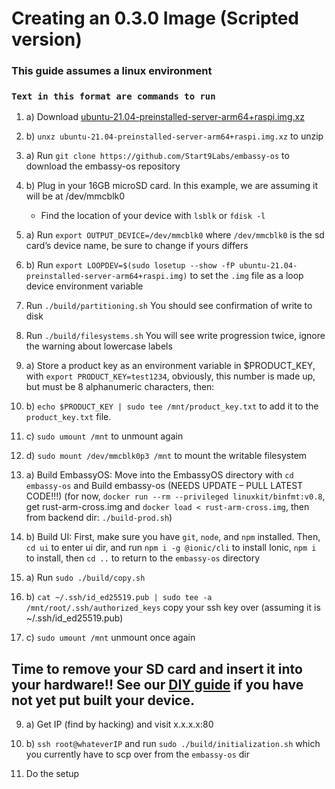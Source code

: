 # Creating an 0.3.0 Image (Scripted version)
### This guide assumes a linux environment
### `Text in this format are commands to run`

1. a)  Download [ubuntu-21.04-preinstalled-server-arm64+raspi.img.xz](https://ubuntu.com/download/raspberry-pi/thank-you?version=21.04&architecture=server-arm64+raspi)

1. b) `unxz ubuntu-21.04-preinstalled-server-arm64+raspi.img.xz` to unzip

2. a) Run `git clone https://github.com/Start9Labs/embassy-os` to download the embassy-os repository

2. b)  Plug in your 16GB microSD card. In this example, we are assuming it will be at /dev/mmcblk0

	- Find the location of your device with `lsblk` or `fdisk -l`

3. a) Run `export OUTPUT_DEVICE=/dev/mmcblk0` where `/dev/mmcblk0` is the sd card’s device name, be sure to change if yours differs

3. b) Run `export LOOPDEV=$(sudo losetup --show -fP ubuntu-21.04-preinstalled-server-arm64+raspi.img)` to set the `.img` file as a loop device environment variable

4. Run `./build/partitioning.sh` You should see confirmation of write to disk

5. Run `./build/filesystems.sh` You will see write progression twice, ignore the warning about lowercase labels

6. a) Store a product key as an environment variable in $PRODUCT_KEY, with `export PRODUCT_KEY=test1234`, obviously, this number is made up, but must be 8 alphanumeric characters, then:

6. b) `echo $PRODUCT_KEY | sudo tee /mnt/product_key.txt` to add it to the `product_key.txt` file.

6. c) `sudo umount /mnt` to unmount again

6. d) `sudo mount /dev/mmcblk0p3 /mnt` to mount the writable filesystem

7. a) Build EmbassyOS: Move into the EmbassyOS directory with `cd embassy-os` and Build embassy-os (NEEDS UPDATE – PULL LATEST CODE!!!) (for now, `docker run --rm --privileged linuxkit/binfmt:v0.8`, get rust-arm-cross.img and `docker load < rust-arm-cross.img`, then from backend dir: `./build-prod.sh`)

7. b) Build UI: First, make sure you have `git`, `node`, and `npm` installed.  Then, `cd ui` to enter ui dir, and run `npm i -g @ionic/cli` to install Ionic, `npm i` to install, then `cd ..` to return to the `embassy-os` directory

8. a) Run `sudo ./build/copy.sh`

8. b) `cat ~/.ssh/id_ed25519.pub | sudo tee -a /mnt/root/.ssh/authorized_keys` copy your ssh key over (assuming it is ~/.ssh/id_ed25519.pub)

8. c) `sudo umount /mnt` unmount once again

## Time to remove your SD card and insert it into your hardware!!  See our [DIY guide](https://docs.start9.com/getting-started/diy.html) if you have not yet put built your device.

9. a) Get IP (find by hacking) and visit x.x.x.x:80
9. b) `ssh root@whateverIP` and run `sudo ./build/initialization.sh` which you currently have to scp over from the `embassy-os` dir

10. Do the setup
